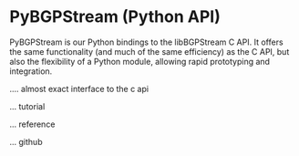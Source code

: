 PyBGPStream (Python API)
========================

PyBGPStream is our Python bindings to the libBGPStream C API. It offers the same
functionality (and much of the same efficiency) as the C API, but also the
flexibility of a Python module, allowing rapid prototyping and integration.

.... almost exact interface to the c api

... tutorial

... reference

... github
